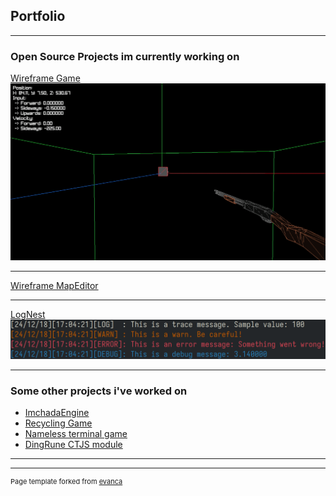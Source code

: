 ## Portfolio

---

###  Open Source Projects im currently working on 

[Wireframe Game](https://github.com/LeaoMartelo2/wireframe_game)
<img src="images/wireframe_engine.png?raw=true"/>

---
[Wireframe MapEditor](https://github.com/LeaoMartelo2/wireframe_editor)

---
[LogNest](https://github.com/LeaoMartelo2/lognest)
<img src="images/lognest.png?raw=true"/>

---

### Some other projects i've worked on

- [ImchadaEngine](https://github.com/LeaoMartelo2/ImchadaEngine)
- [Recycling Game](https://github.com/LeaoMartelo2/recycling_game)
- [Nameless terminal game](https://github.com/LeaoMartelo2/makefile_git)
- [DingRune CTJS module](https://github.com/LeaoMartelo2/DingRune)

---




---
<p style="font-size:11px">Page template forked from <a href="https://github.com/evanca/quick-portfolio">evanca</a></p>
<!-- Remove above link if you don't want to attibute -->
